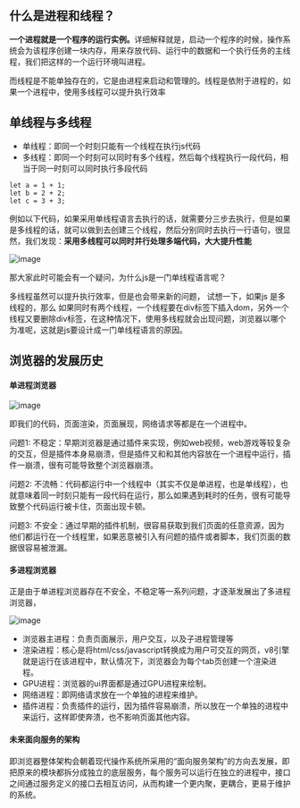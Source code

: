 ## 什么是进程和线程？

<b>一个进程就是一个程序的运行实例。</b>详细解释就是，启动一个程序的时候，操作系统会为该程序创建一块内存，用来存放代码、运行中的数据和一个执行任务的主线程，我们把这样的一个运行环境叫进程。

而线程是不能单独存在的，它是由进程来启动和管理的。线程是依附于进程的，如果一个进程中，使用多线程可以提升执行效率


## 单线程与多线程

* 单线程：即同一个时刻只能有一个线程在执行js代码
* 多线程：即同一个时刻可以同时有多个线程，然后每个线程执行一段代码，相当于同一时刻可以同时执行多段代码

```
let a = 1 + 1;
let b = 2 + 2;
let c = 3 + 3;
```
例如以下代码，如果采用单线程语言去执行的话，就需要分三步去执行，但是如果是多线程的话，就可以做到去创建三个线程，然后分别同时去执行一行语句，很显然，我们发现：<b>采用多线程可以同时并行处理多端代码，大大提升性能</b>

![image](http://note.youdao.com/yws/res/3709/1B03AF191B8746CCA6ABA2C91AFF9887)


那大家此时可能会有一个疑问，为什么js是一门单线程语言呢？

多线程虽然可以提升执行效率，但是也会带来新的问题，
试想一下，如果js 是多线程的，那么 如果同时有两个线程，一个线程要在div标签下插入dom，另外一个线程又要删除div标签，在这种情况下，使用多线程就会出现问题，浏览器以哪个为准呢，这就是js要设计成一门单线程语言的原因。


## 浏览器的发展历史

#### 单进程浏览器

![image](http://note.youdao.com/yws/res/3731/EF158D476CCF453AB806979AC149B2A0)

即我们的代码，页面渲染，页面展现，网络请求等都是在一个进程中。

问题1: 不稳定：早期浏览器是通过插件来实现，例如web视频，web游戏等较复杂的交互，但是插件本身易崩溃，但是插件又和和其他内容放在一个进程中运行，插件一崩溃，很有可能导致整个浏览器崩溃。

问题2: 不流畅：代码都运行中一个线程中（其实不仅是单进程，也是单线程），也就意味着同一时刻只能有一段代码在运行，那么如果遇到耗时的任务，很有可能导致整个代码运行被卡住，页面出现卡顿。

问题3: 不安全：通过早期的插件机制，很容易获取到我们页面的任意资源，因为他们都运行在一个线程里，如果恶意被引入有问题的插件或者脚本，我们页面的数据很容易被泄漏。


#### 多进程浏览器

正是由于单进程浏览器存在不安全，不稳定等一系列问题，才逐渐发展出了多进程浏览器，

![image](http://note.youdao.com/yws/res/3765/175E64AC5C8F4042A0A39C1A86B36E05)

* 浏览器主进程：负责页面展示，用户交互，以及子进程管理等
* 渲染进程：核心是将html/css/javascript转换成为用户可交互的网页，v8引擎就是运行在该进程中，默认情况下，浏览器会为每个tab页创建一个渲染进程。
* GPU进程：浏览器的ui界面都是通过GPU进程来绘制。
* 网络进程：即网络请求放在一个单独的进程来维护。
* 插件进程：负责插件的运行，因为插件容易崩溃，所以放在一个单独的进程中来运行，这样即使奔溃，也不影响页面其他内容。


#### 未来面向服务的架构

即浏览器整体架构会朝着现代操作系统所采用的“面向服务架构”的方向去发展，即把原来的模块都拆分成独立的底层服务，每个服务可以运行在独立的进程中，接口之间通过服务定义的接口去相互访问，从而构建一个更内聚，更耦合，更易于维护的系统。

